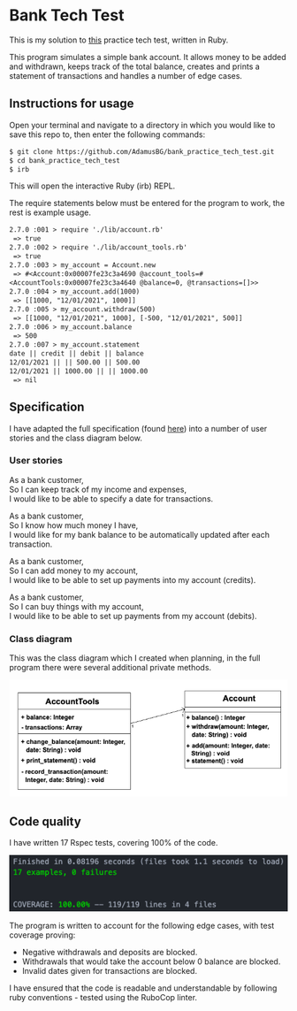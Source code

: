 # Bank Tech Test

This is my solution to [this](https://github.com/makersacademy/course/blob/master/individual_challenges/bank_tech_test.md) practice tech test, written in Ruby.  

This program simulates a simple bank account. It allows money to be added and withdrawn, keeps track of the total balance, creates and prints a statement of transactions and handles a number of edge cases.  

## Instructions for usage

Open your terminal and navigate to a directory in which you would like to save this repo to, then enter the following commands:  

```
$ git clone https://github.com/AdamusBG/bank_practice_tech_test.git
$ cd bank_practice_tech_test
$ irb
```

This will open the interactive Ruby (irb) REPL.  

The require statements below must be entered for the program to work, the rest is example usage.  

```
2.7.0 :001 > require './lib/account.rb'
 => true
2.7.0 :002 > require './lib/account_tools.rb'
 => true
2.7.0 :003 > my_account = Account.new
 => #<Account:0x00007fe23c3a4690 @account_tools=#<AccountTools:0x00007fe23c3a4640 @balance=0, @transactions=[]>>
2.7.0 :004 > my_account.add(1000)
 => [[1000, "12/01/2021", 1000]]
2.7.0 :005 > my_account.withdraw(500)
 => [[1000, "12/01/2021", 1000], [-500, "12/01/2021", 500]]
2.7.0 :006 > my_account.balance
 => 500
2.7.0 :007 > my_account.statement
date || credit || debit || balance
12/01/2021 || || 500.00 || 500.00
12/01/2021 || 1000.00 || || 1000.00
 => nil
```

## Specification

I have adapted the full specification (found [here](https://github.com/makersacademy/course/blob/master/individual_challenges/bank_tech_test.md)) into a number of user stories and the class diagram below.

### User stories

As a bank customer,  
So I can keep track of my income and expenses,  
I would like to be able to specify a date for transactions.  

As a bank customer,  
So I know how much money I have,  
I would like for my bank balance to be automatically updated after each transaction.  

As a bank customer,  
So I can add money to my account,  
I would like to be able to set up payments into my account (credits).  

As a bank customer,  
So I can buy things with my account,  
I would like to be able to set up payments from my account (debits).  

### Class diagram

This was the class diagram which I created when planning, in the full program there were several additional private methods.

![Class diagram](./images/class_diagram.png)

## Code quality

I have written 17 Rspec tests, covering 100% of the code.

![Test coverage](./images/test_coverage.png)

The program is written to account for the following edge cases, with test coverage proving:
* Negative withdrawals and deposits are blocked.  
* Withdrawals that would take the account below 0 balance are blocked.  
* Invalid dates given for transactions are blocked.

I have ensured that the code is readable and understandable by following ruby conventions - tested using the RuboCop linter.
